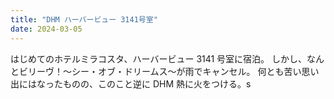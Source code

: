 ```yaml
---
title: "DHM ハーバービュー 3141号室"
date: 2024-03-05
---
```


はじめてのホテルミラコスタ、ハーバービュー 3141 号室に宿泊。
しかし、なんとビリーヴ！〜シー・オブ・ドリームス〜が雨でキャンセル。
何とも苦い思い出にはなったものの、このこと逆に DHM 熱に火をつける。s 